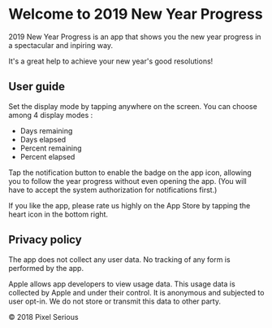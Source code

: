 # Welcome to 2019 New Year Progress

2019 New Year Progress is an app that shows you the new year progress in a spectacular and inpiring way.

It's a great help to achieve your new year's good resolutions!

## User guide

Set the display mode by tapping anywhere on the screen. You can choose among 4 display modes :

- Days remaining
- Days elapsed
- Percent remaining
- Percent elapsed

Tap the notification button to enable the badge on the app icon, allowing you to follow the year progress without even opening the app. (You will have to accept the system authorization for notifications first.)

If you like the app, please rate us highly on the App Store by tapping the heart icon in the bottom right.

## Privacy policy

The app does not collect any user data. No tracking of any form is performed by the app.

Apple allows app developers to view usage data. This usage data is collected by Apple and under their control. It is anonymous and subjected to user opt-in. We do not store or transmit this data to other party.

© 2018 Pixel Serious

